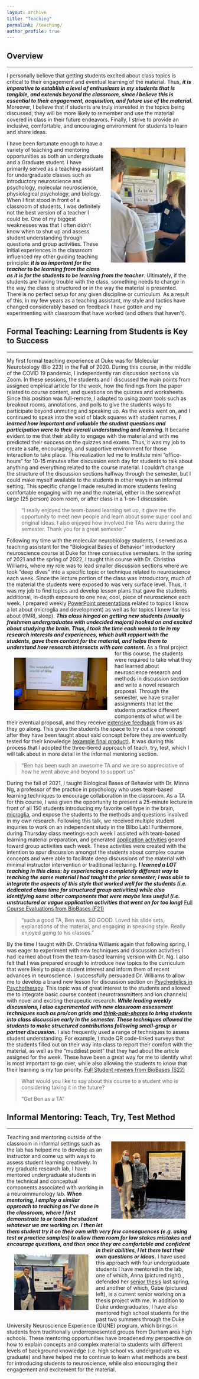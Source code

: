 ```yaml
---
layout: archive
title: "Teaching"
permalink: /teaching/
author_profile: true
---
```


## Overview
---
I personally believe that getting students excited about class topics is critical to their engagement and eventual learning of the material. Thus, ***it is imperative to establish a level of enthusiasm in my students that is tangible, and extends beyond the classroom, since I believe this is essential to their engagement, acquisition, and future use of the material***. Moreover, I believe that if students are truly interested in the topics being discussed, they will be more likely to remember and use the material covered in class in their future endeavors. Finally, I strive to provide an inclusive, comfortable, and encouraging environment for students to learn and share ideas.

<img style="float: right; max-width: 40%; padding: 20px" src="../images/poster_presentation_1.jpg">

I have been fortunate enough to have a variety of teaching and mentoring opportunities as both an undergraduate and a Graduate student. I have primarily served as a teaching assistant for undergraduate classes such as introductory neuroscience and psychology, molecular neuroscience, physiological psychology, and biology. When I first stood in front of a classroom of students, I was definitely not the best version of a teacher I could be. One of my biggest weaknesses was that I often didn’t know when to shut up and assess student understanding through questions and group activities. These initial experiences in the classroom influenced my other guiding teaching principle: ***it is as important for the teacher to be learning from the class as it is for the students to be learning from the teacher***. Ultimately, if the students are having trouble with the class, something needs to change in the way the class is structured or in the way the material is presented. There is no perfect setup for any given discipline or curriculum. As a result of this, in my few years as a teaching assistant, my style and tactics have changed considerably based on feedback I have gotten and my experimenting with classroom that have worked (and others that haven’t).

## Formal Teaching: Learning from Students is Key to Success
---
My first formal teaching experience at Duke was for Molecular Neurobiology (Bio 223) in the Fall of 2020. During this course, in the middle of the COVID 19 pandemic, I independently ran discussion sections via Zoom. In these sessions, the students and I discussed the main points from assigned empirical article for the week, how the findings from the paper related to course content, and questions on the quizzes and worksheets. Since this position was full-remote, I adapted to using zoom tools such as breakout rooms, annotations, and polls to give the students ways to participate beyond unmuting and speaking up. As the weeks went on, and I continued to speak into the void of black squares with student names, ***I learned how important and valuable the student questions and participation were to their overall understanding and learning***. It became evident to me that their ability to engage with the material and with me predicted their success on the quizzes and exams. Thus, it was my job to create a safe, encouraging, and supportive environment for those interaction to take place. This realization led me to institute mini “office-hours” for 10-15 minutes after discussion each day for students to talk about anything and everything related to the course material. I couldn’t change the structure of the discussion sections halfway through the semester, but I could make myself available to the students in other ways in an informal setting. This specific change I made resulted in more students feeling comfortable engaging with me and the material, either in the somewhat large (25 person) zoom room, or after class in a 1-on-1 discussion.

> “I really enjoyed the team-based learning set up, it gave me the opportunity to meet new people and learn about some super cool and original ideas. I also enjoyed how involved the TAs were during the semester. Thank you for a great semester.”

Following my time with the molecular neurobiology students, I served as a teaching assistant for the “Biological Bases of Behavior” introductory neuroscience course at Duke for three consecutive semesters. In the spring of 2021 and the spring of 2022, I taught this course with Dr. Christina Williams, where my role was to lead smaller discussion sections where we took “deep dives” into a specific topic or technique related to neuroscience each week. Since the lecture portion of the class was introductory, much of the material the students were exposed to was very surface level. Thus, it was my job to find topics and develop lesson plans that gave the students additional, in-depth exposure to one new, cool, piece of neuroscience each week. I prepared weekly [PowerPoint presentations](https://drive.google.com/file/d/1VentiKFkVO14XRQSSedzXGJl9UJWO_dd/view) related to topics I know a lot about (microglia and development) as well as for topics I knew far less about (fMRI, sleep). ***This class hinged on getting new students (usually freshmen undergraduates with undecided majors) hooked on and excited about studying the brain. Thus, I took the time each week to tie in my research interests and experiences, which built rapport with the students, gave them context for the material, and helps them to understand how research intersects with core content.*** <img style="float: left; max-width: 50%; padding: 20px" src="../images/lecture.PNG"> As a final project for this course, the students were required to take what they had learned about neuroscience research and methods in discussion section and write a novel research proposal. Through the semester, we have smaller assignments that let the students practice different components of what will be their eventual proposal, and they receive [extensive feedback](https://docs.google.com/document/d/1FN-eyMu24ikBe6zGcXb0C6girKs4pLERUpRGVNSGi-o/edit) from us as they go along. This gives the students the space to try out a new concept after they have been taught about said concept before they are eventually tested for their knowledge [(example final product)](https://docs.google.com/document/d/1EYAXlhfT4glgpQmruIs8BwjR0COCi-aDgrcttHXL4ak/edit). It was during this process that I adopted the three-tiered approach of teach, try, test, which I will talk about in more detail in the informal mentoring section.

> “Ben has been such an awesome TA and we are so appreciative of how he went above and beyond to support us”

During the fall of 2021, I taught Biological Bases of Behavior with Dr. Minna Ng, a professor of the practice in psychology who uses team-based learning techniques to encourage collaboration in the classroom. As a TA for this course, I was given the opportunity to present a 25-minute lecture in front of all 150 students introducing my favorite cell type in the brain, [microglia](https://drive.google.com/file/d/1u0wCHgMuE5vYUfgFCvVZbT9Kj7ziy8sx/view), and expose the students to the methods and questions involved in my own research. Following this talk, we received multiple student inquiries to work on an independent study in the Bilbo Lab! Furthermore, during Thursday class meetings each week I assisted with team-based learning material preparation, and generated [application activities](https://drive.google.com/file/d/19t3rUyA9zLO6Pm74e_iRYqvCfJuu2unC/view) geared toward group activities each week. These activities were created with the intention to spur discussion amongst the students about complex course concepts and were able to facilitate deep discussions of the material with minimal instructor intervention or traditional lecturing. ***I learned a LOT teaching in this class: by experiencing a completely different way to teaching the same material I had taught the prior semester; I was able to integrate the aspects of this style that worked well for the students (i.e. dedicated class time for structured group activities) while also identifying some other components that were maybe less useful (i.e. unstructured or vague application activities that went on for too long)*** <a href="https://docs.google.com/spreadsheets/d/1CJBN730R6TGG4y6EbLH2ytzxHXUNW5YnOXYAHo-Dc_M/edit#gid=1536989482" target="_blank">Full Course Evaluations from BioBases (F21)</a>

> “such a good TA, Ben was. SO GOOD. Loved his slide sets, explanations of the material, and engaging in speaking style. Really enjoyed going to his classes.”

By the time I taught with Dr. Christina Williams again that following spring, I was eager to experiment with new techniques and discussion activities I had learned about from the team-based learning version with Dr. Ng. I also felt that I was prepared enough to introduce new topics to the curriculum that were likely to pique student interest and inform them of recent advances in neuroscience. I successfully persuaded Dr. Williams to allow me to develop a brand new lesson for discussion section on <a href="https://drive.google.com/file/d/1BmTMZ3DXUuFjFzNxmcKRFuui2bxIs55Z/view" target="_blank">Psychedelics in Psychotherapy</a>. This topic was of great interest to the students and allowed me to integrate basic course content (neurotransmitters and ion channels) with novel and exciting therapeutic research. ***While leading weekly discussions, I also experimented with new classroom assessment techniques such as pro/con grids and <a href="https://docs.google.com/presentation/d/1p2m2-4d4uWOEmBho3fO_BtSG23z-7P-nVuOKLSQ7Xa8/edit#slide=id.p10" target="_blank">think-pair-shares</a> to bring students into class discussion early in the semester. These techniques allowed the students to make structured contributions following small-group or partner discussion.*** I also frequently used a range of techniques to assess student understanding. For example, I made QR code-linked surveys that the students filled out on their way into class to report their comfort with the material, as well as the “muddiest point” that they had about the article assigned for the week. These have been a great way for me to identify what is most important to go over, while also allowing the students to know that their learning is my top priority. <a href="https://drive.google.com/file/d/17SZNJC-tZHTCDPrSU_UuAX22BsjCRDIA/view" target="_blank">Full Student reviews from BioBases (S22)</a>

> What would you like to say about this course to a student who is considering taking it in the future? 
>
> “Get Ben as a TA”


## Informal Mentoring: Teach, Try, Test Method
---
<img style="float: right; max-width: 40%; padding: 20px" src="../images/anna_and_ben.jpg">Teaching and mentoring outside of the classroom in informal settings such as the lab has helped me to develop as an instructor and come up with ways to assess student learning creatively.  In my graduate research lab, I have mentored undergraduate students in the technical and conceptual components associated with working in a neuroimmunology lab. ***When mentoring, I employ a similar approach to teaching as I’ve done in the classroom, where I first demonstrate to or teach the student whatever we are working on. I then let them student try it on their own with very few consequences (e.g. using test or practice samples) to allow them room for low stakes mistakes and encourage questions, and then once they are comfortable and confident in their abilities, <img style="float: left; max-width: 40%; padding: 20px" src="../images/gabe_and_ben.jpg">I let them test their own questions or ideas.*** I have used this approach with four undergraduate students I have mentored in the lab, one of which, Anna (pictured right) , defended her <a href="https://docs.google.com/document/d/1rdijO1_U46xyIA8qRsO3Ax0IPKfSg4L-D38pcIhg7xY/edit" target="_blank">senior thesis</a> last spring, and another of which, Gabe (pictured left), is a current senior working on a thesis project with me. In addition to Duke undergraduates, I have also mentored high school students for the past two summers through the Duke University Neuroscience Experience (DUNE) program, which brings in students from traditionally underrepresented groups from Durham area high schools.  These mentoring opportunities have broadened my perspective on how to explain concepts and complex material to students with different levels of background knowledge (i.e. high school vs. undergraduate vs. graduate) and have helped me to continue to learn what methods are best for introducing students to neuroscience, while also encouraging their engagement and excitement for the material.

